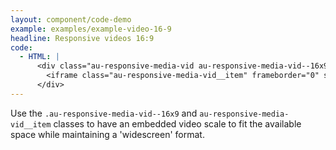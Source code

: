 ```yaml
---
layout: component/code-demo
example: examples/example-video-16-9
headline: Responsive videos 16:9
code:
  - HTML: |
      <div class="au-responsive-media-vid au-responsive-media-vid--16x9">
        <iframe class="au-responsive-media-vid__item" frameborder="0" src="#"></iframe>
      </div>
---
```


Use the `.au-responsive-media-vid--16x9` and `au-responsive-media-vid__item` classes to have an embedded video scale to fit the available space while maintaining a 'widescreen' format.
